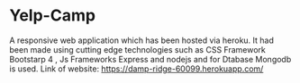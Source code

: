 # Yelp-Camp
A responsive web application which has been hosted via heroku. It had been made using cutting edge technologies such as CSS Framework Bootstarp 4 , Js Frameworks Express and nodejs and for Dtabase Mongodb is used.
Link of website: https://damp-ridge-60099.herokuapp.com/
